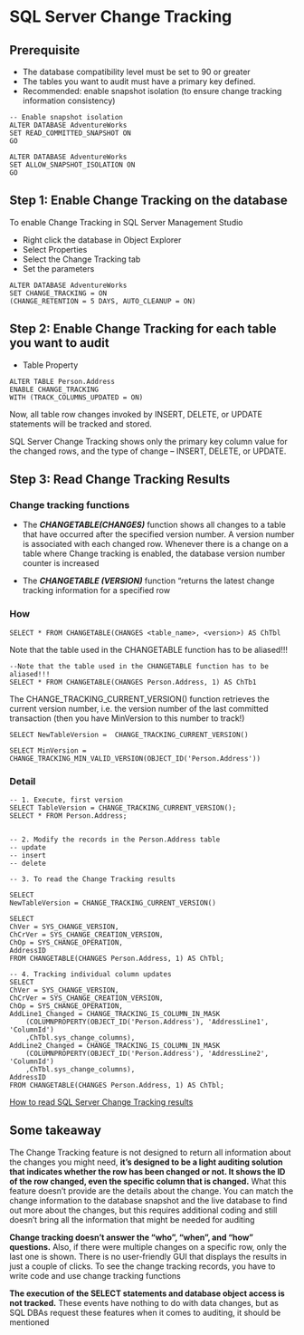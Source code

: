 # SQL Server Change Tracking
## Prerequisite
* The database compatibility level must be set to 90 or greater 
* The tables you want to audit must have a primary key defined.
* Recommended: enable snapshot isolation (to ensure change tracking information consistency)

```
-- Enable snapshot isolation
ALTER DATABASE AdventureWorks
SET READ_COMMITTED_SNAPSHOT ON
GO

ALTER DATABASE AdventureWorks
SET ALLOW_SNAPSHOT_ISOLATION ON
GO
```
## Step 1: Enable Change Tracking on the database

To enable Change Tracking in SQL Server Management Studio

* Right click the database in Object Explorer
* Select Properties
* Select the Change Tracking tab
* Set the parameters

```
ALTER DATABASE AdventureWorks
SET CHANGE_TRACKING = ON
(CHANGE_RETENTION = 5 DAYS, AUTO_CLEANUP = ON)
```

## Step 2: Enable Change Tracking for each table you want to audit
* Table Property

```
ALTER TABLE Person.Address
ENABLE CHANGE_TRACKING
WITH (TRACK_COLUMNS_UPDATED = ON)
```
Now, all table row changes invoked by INSERT, DELETE, or UPDATE statements will be tracked and stored.

SQL Server Change Tracking shows only the primary key column value for the changed rows, and the type of change – INSERT, DELETE, or UPDATE. 
## Step 3: Read Change Tracking Results
### Change tracking functions
* The ***CHANGETABLE(CHANGES)*** function shows all changes to a table that have occurred after the specified version number. A version number is associated with each changed row. Whenever there is a change on a table where Change tracking is enabled, the database version number counter is increased

* The ***CHANGETABLE (VERSION)*** function “returns the latest change tracking information for a specified row

### How
```
SELECT * FROM CHANGETABLE(CHANGES <table_name>, <version>) AS ChTbl
```
Note that the table used in the CHANGETABLE function has to be aliased!!!
```
--Note that the table used in the CHANGETABLE function has to be aliased!!!
SELECT * FROM CHANGETABLE(CHANGES Person.Address, 1) AS ChTb1
```
The CHANGE_TRACKING_CURRENT_VERSION() function retrieves the current version number, i.e. the version number of the last committed transaction (then you have MinVersion to this number to track!)
```
SELECT NewTableVersion =  CHANGE_TRACKING_CURRENT_VERSION()
```
```
SELECT MinVersion = 
CHANGE_TRACKING_MIN_VALID_VERSION(OBJECT_ID('Person.Address')) 
```
### Detail
```
-- 1. Execute, first version
SELECT TableVersion = CHANGE_TRACKING_CURRENT_VERSION();
SELECT * FROM Person.Address;


-- 2. Modify the records in the Person.Address table
-- update
-- insert
-- delete

-- 3. To read the Change Tracking results

SELECT
NewTableVersion = CHANGE_TRACKING_CURRENT_VERSION()

SELECT
ChVer = SYS_CHANGE_VERSION,
ChCrVer = SYS_CHANGE_CREATION_VERSION,
ChOp = SYS_CHANGE_OPERATION,
AddressID
FROM CHANGETABLE(CHANGES Person.Address, 1) AS ChTbl;

-- 4. Tracking individual column updates
SELECT
ChVer = SYS_CHANGE_VERSION,
ChCrVer = SYS_CHANGE_CREATION_VERSION,
ChOp = SYS_CHANGE_OPERATION,
AddLine1_Changed = CHANGE_TRACKING_IS_COLUMN_IN_MASK
    (COLUMNPROPERTY(OBJECT_ID('Person.Address'), 'AddressLine1', 'ColumnId')
    ,ChTbl.sys_change_columns),
AddLine2_Changed = CHANGE_TRACKING_IS_COLUMN_IN_MASK
    (COLUMNPROPERTY(OBJECT_ID('Person.Address'), 'AddressLine2', 'ColumnId')
    ,ChTbl.sys_change_columns),
AddressID
FROM CHANGETABLE(CHANGES Person.Address, 1) AS ChTbl;
```
[How to read SQL Server Change Tracking results](<https://solutioncenter.apexsql.com/reading-sql-server-change-tracking-results/>)
## Some takeaway
The Change Tracking feature is not designed to return all information about the changes you might need, **it’s designed to be a light auditing solution that indicates whether the row has been changed or not. It shows the ID of the row changed, even the specific column that is changed.** What this feature doesn’t provide are the details about the change. You can match the change information to the database snapshot and the live database to find out more about the changes, but this requires additional coding and still doesn’t bring all the information that might be needed for auditing

**Change tracking doesn’t answer the “who”, “when”, and “how” questions.** Also, if there were multiple changes on a specific row, only the last one is shown. There is no user-friendly GUI that displays the results in just a couple of clicks. To see the change tracking records, you have to write code and use change tracking functions

**The execution of the SELECT statements and database object access is not tracked.** These events have nothing to do with data changes, but as SQL DBAs request these features when it comes to auditing, it should be mentioned

